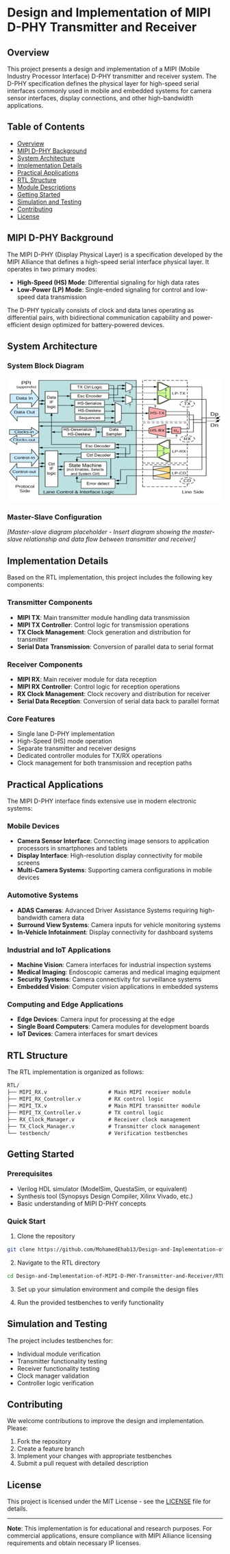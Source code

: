 # Design and Implementation of MIPI D-PHY Transmitter and Receiver

## Overview

This project presents a design and implementation of a MIPI (Mobile Industry Processor Interface) D-PHY transmitter and receiver system. The D-PHY specification defines the physical layer for high-speed serial interfaces commonly used in mobile and embedded systems for camera sensor interfaces, display connections, and other high-bandwidth applications.

## Table of Contents

- [Overview](#overview)
- [MIPI D-PHY Background](#mipi-d-phy-background)
- [System Architecture](#system-architecture)
- [Implementation Details](#implementation-details)
- [Practical Applications](#practical-applications)
- [RTL Structure](#rtl-structure)
- [Module Descriptions](#module-descriptions)
- [Getting Started](#getting-started)
- [Simulation and Testing](#simulation-and-testing)
- [Contributing](#contributing)
- [License](#license)

## MIPI D-PHY Background

The MIPI D-PHY (Display Physical Layer) is a specification developed by the MIPI Alliance that defines a high-speed serial interface physical layer. It operates in two primary modes:

- **High-Speed (HS) Mode**: Differential signaling for high data rates
- **Low-Power (LP) Mode**: Single-ended signaling for control and low-speed data transmission

The D-PHY typically consists of clock and data lanes operating as differential pairs, with bidirectional communication capability and power-efficient design optimized for battery-powered devices.

## System Architecture

### System Block Diagram
![System Block Diagram](Figures/Block_diagram.png)

### Master-Slave Configuration
*[Master-slave diagram placeholder - Insert diagram showing the master-slave relationship and data flow between transmitter and receiver]*

## Implementation Details

Based on the RTL implementation, this project includes the following key components:

### Transmitter Components
- **MIPI TX**: Main transmitter module handling data transmission
- **MIPI TX Controller**: Control logic for transmission operations
- **TX Clock Management**: Clock generation and distribution for transmitter
- **Serial Data Transmission**: Conversion of parallel data to serial format

### Receiver Components  
- **MIPI RX**: Main receiver module for data reception
- **MIPI RX Controller**: Control logic for reception operations
- **RX Clock Management**: Clock recovery and distribution for receiver
- **Serial Data Reception**: Conversion of serial data back to parallel format

### Core Features
- Single lane D-PHY implementation
- High-Speed (HS) mode operation
- Separate transmitter and receiver designs
- Dedicated controller modules for TX/RX operations
- Clock management for both transmission and reception paths

## Practical Applications

The MIPI D-PHY interface finds extensive use in modern electronic systems:

### Mobile Devices
- **Camera Sensor Interface**: Connecting image sensors to application processors in smartphones and tablets
- **Display Interface**: High-resolution display connectivity for mobile screens
- **Multi-Camera Systems**: Supporting camera configurations in mobile devices

### Automotive Systems
- **ADAS Cameras**: Advanced Driver Assistance Systems requiring high-bandwidth camera data
- **Surround View Systems**: Camera inputs for vehicle monitoring systems
- **In-Vehicle Infotainment**: Display connectivity for dashboard systems

### Industrial and IoT Applications
- **Machine Vision**: Camera interfaces for industrial inspection systems
- **Medical Imaging**: Endoscopic cameras and medical imaging equipment
- **Security Systems**: Camera connectivity for surveillance systems
- **Embedded Vision**: Computer vision applications in embedded systems

### Computing and Edge Applications
- **Edge Devices**: Camera input for processing at the edge
- **Single Board Computers**: Camera modules for development boards
- **IoT Devices**: Camera interfaces for smart devices

## RTL Structure

The RTL implementation is organized as follows:

```
RTL/
├── MIPI_RX.v                    # Main MIPI receiver module
├── MIPI_RX_Controller.v         # RX control logic
├── MIPI_TX.v                    # Main MIPI transmitter module  
├── MIPI_TX_Controller.v         # TX control logic
├── RX_Clock_Manager.v           # Receiver clock management
├── TX_Clock_Manager.v           # Transmitter clock management
└── testbench/                   # Verification testbenches
```

## Getting Started

### Prerequisites
- Verilog HDL simulator (ModelSim, QuestaSim, or equivalent)
- Synthesis tool (Synopsys Design Compiler, Xilinx Vivado, etc.)
- Basic understanding of MIPI D-PHY concepts

### Quick Start
1. Clone the repository
```bash
git clone https://github.com/MohamedEhab13/Design-and-Implementation-of-MIPI-D-PHY-Transmitter-and-Receiver.git
```

2. Navigate to the RTL directory
```bash
cd Design-and-Implementation-of-MIPI-D-PHY-Transmitter-and-Receiver/RTL
```

3. Set up your simulation environment and compile the design files

4. Run the provided testbenches to verify functionality

## Simulation and Testing

The project includes testbenches for:
- Individual module verification
- Transmitter functionality testing
- Receiver functionality testing  
- Clock manager validation
- Controller logic verification

## Contributing

We welcome contributions to improve the design and implementation. Please:

1. Fork the repository
2. Create a feature branch
3. Implement your changes with appropriate testbenches
4. Submit a pull request with detailed description

## License

This project is licensed under the MIT License - see the [LICENSE](LICENSE) file for details.

---

**Note**: This implementation is for educational and research purposes. For commercial applications, ensure compliance with MIPI Alliance licensing requirements and obtain necessary IP licenses.
